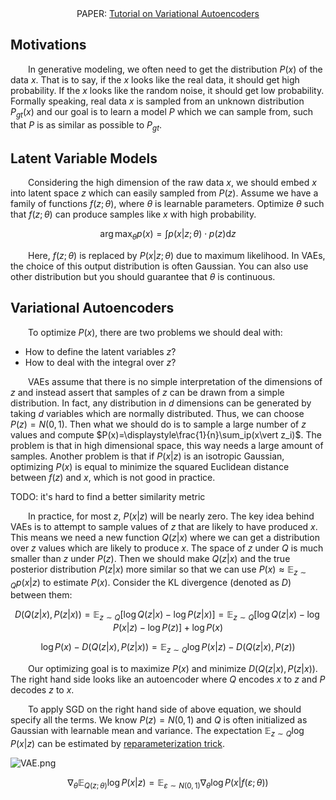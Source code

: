 <center>PAPER: <a href="https://arxiv.org/abs/1606.05908">Tutorial on Variational Autoencoders</a></center>

## Motivations
&emsp;&emsp;In generative modeling, we often need to get the distribution $P(x)$ of the data $x$. That is to say, if the $x$ looks like the real data, it should get high probability. If the $x$ looks like the random noise, it should get low probability. Formally speaking, real data $x$ is sampled from an unknown distribution $P_{gt}(x)$ and our goal is to learn a model $P$ which we can sample from, such that $P$ is as similar as possible to $P_{gt}$.

## Latent Variable Models
&emsp;&emsp;Considering the high dimension of the raw data $x$, we should embed $x$ into latent space $z$ which can easily sampled from $P(z)$. Assume we have a family of functions $f(z;\theta)$, where $\theta$ is learnable parameters. Optimize $\theta$ such that $f(z;\theta)$ can produce samples like $x$ with high probability.

$$\arg\max_\theta p(x)=\int p(x\vert z;\theta)\cdot p(z)\text{d}z$$

&emsp;&emsp;Here, $f(z;\theta)$ is replaced by $P(x\vert z;\theta)$ due to maximum likelihood. In VAEs, the choice of this output distribution is often Gaussian. You can also use other distribution but you should guarantee that $\theta$ is continuous.

## Variational Autoencoders
&emsp;&emsp;To optimize $P(x)$, there are two problems we should deal with:
* How to define the latent variables $z$?
* How to deal with the integral over $z$?

&emsp;&emsp;VAEs assume that there is no simple interpretation of the dimensions of $z$ and instead assert that samples of $z$ can be drawn from a simple distribution. In fact, any distribution in $d$ dimensions can be generated by taking $d$ variables which are normally distributed. Thus, we can choose $P(z)=N(0,1)$. Then what we should do is to sample a large number of $z$ values and compute $P(x)=\displaystyle\frac{1}{n}\sum_ip(x\vert z_i)$. The problem is that in high dimensional space, this way needs a large amount of samples. Another problem is that if $P(x\vert z)$ is an isotropic Gaussian, optimizing $P(x)$ is equal to minimize the squared Euclidean distance between $f(z)$ and $x$, which is not good in practice.

TODO: it's hard to find a better similarity metric

&emsp;&emsp;In practice, for most $z$, $P(x\vert z)$ will be nearly zero. The key idea behind VAEs is to attempt to sample values of $z$ that are likely to have produced $x$. This means we need a new function $Q(z\vert x)$ where we can get a distribution over $z$ values which are likely to produce $x$. The space of $z$ under $Q$ is much smaller than $z$ under $P(z)$. Then we should make $Q(z\vert x)$ and the true posterior distribution $P(z\vert x)$ more similar so that we can use $P(x)\approx\mathbb{E}_{z\sim Q}p(x\vert z)$ to estimate $P(x)$. Consider the KL divergence (denoted as $D$) between them:

$$D(Q(z\vert x),P(z\vert x))=\mathbb{E}_{z\sim Q}[\log Q(z\vert x)-\log P(z\vert x)]=\mathbb{E}_{z\sim Q}[\log Q(z\vert x)-\log P(x\vert z)-\log P(z)]+\log P(x)$$

$$\log P(x)-D(Q(z\vert x),P(z\vert x))=\mathbb{E}_{z\sim Q}\log P(x\vert z)-D(Q(z\vert x),P(z))$$

&emsp;&emsp;Our optimizing goal is to maximize $P(x)$ and minimize $D(Q(z\vert x),P(z\vert x))$. The right hand side looks like an autoencoder where $Q$ encodes $x$ to $z$ and $P$ decodes $z$ to $x$.

&emsp;&emsp;To apply SGD on the right hand side of above equation, we should specify all the terms. We know $P(z)=N(0,1)$ and $Q$ is often initialized as Gaussian with learnable mean and variance. The expectation $\mathbb{E}_{z\sim Q}\log P(x\vert z)$ can be estimated by [reparameterization trick]().

![VAE.png](https://s2.loli.net/2021/12/16/IrnsQz2dLAb47w8.png)

$$\nabla_\theta\mathbb{E}_{Q(z;\theta)}\log P(x\vert z)=\mathbb{E}_{\varepsilon\sim N(0,1)}\nabla_\theta\log P(x\vert f(\varepsilon;\theta))$$

